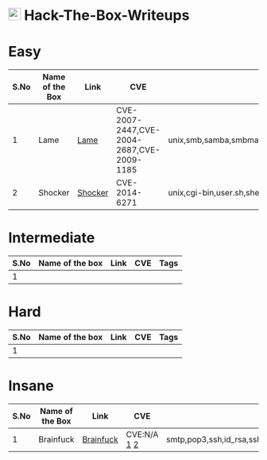 # <img src="https://avatars.githubusercontent.com/u/67481186?v=4" width="25"> Hack-The-Box-Writeups


# Easy
|S.No| Name of the Box  | Link | CVE  | Tags    |
|----|------------------|------|------|---------|
|1   |Lame              |[Lame](https://github.com/h4md153v63n/CTFs/blob/main/01_HTB/01_Lame.md)|CVE-2007-2447,CVE-2004-2687,CVE-2009-1185|unix,smb,samba,smbmap,smbclient,distccd,process,udev|
|2   |Shocker           |[Shocker](https://github.com/h4md153v63n/CTFs/blob/main/01_HTB/03_Shocker.md)|CVE-2014-6271|unix,cgi-bin,user.sh,shellshock,gtfobins,sudo|


# Intermediate
|S.No| Name of the box  | Link | CVE  | Tags    |
|----|------------------|------|------|---------|
|1   |                  |      |      |         |


# Hard
|S.No| Name of the box  | Link | CVE  | Tags    |
|----|------------------|------|------|---------|
|1   |                  |      |      |         |



# Insane
|S.No| Name of the Box  | Link | CVE  | Tags    |
|----|------------------|------|------|---------|
|1   |Brainfuck         |[Brainfuck](https://github.com/h4md153v63n/CTFs/blob/main/01_HTB/02_Brainfuck.md)|CVE:N/A [1](https://www.exploit-db.com/exploits/41006)  [2](https://www.exploit-db.com/exploits/46978) |smtp,pop3,ssh,id_rsa,ssh2john,john,tls,subdomain,wordpress,vigenere,RSA,lxd,lxc|

